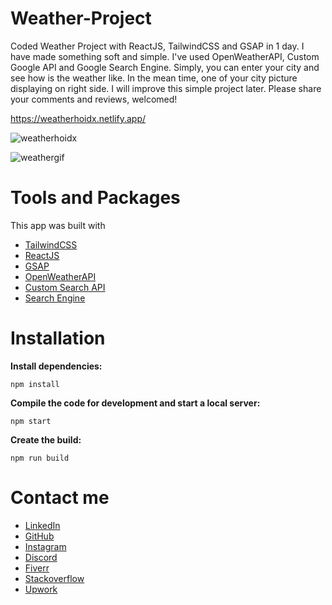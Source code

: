 # Weather-Project
Coded Weather Project with ReactJS, TailwindCSS and GSAP in 1 day. I have made something soft and simple. I've used OpenWeatherAPI, Custom Google API and Google Search Engine.
Simply, you can enter your city and see how is the weather like. In the mean time, one of your city picture displaying on right side.  I will improve this simple project later.
Please share your comments and reviews,  welcomed!

https://weatherhoidx.netlify.app/

![weatherhoidx](https://user-images.githubusercontent.com/99079485/167237534-f16a3ed3-f1ec-4fca-bbd3-d4e305d20f62.png)

![weathergif](https://user-images.githubusercontent.com/99079485/167238476-d5cc5941-4fcf-4d6f-9838-1d84fd99c9c1.gif)



# Tools and Packages 

This app was built with 
* [TailwindCSS](https://tailwindcss.com/) 
* [ReactJS](https://reactjs.org/)
* [GSAP](https://greensock.com/gsap/) 
* [OpenWeatherAPI](https://openweathermap.org/)
* [Custom Search API](https://developers.google.com/custom-search/v1/overview)
* [Search Engine](https://programmablesearchengine.google.com/cse/all)

# Installation

**Install dependencies:**
```
npm install
```
**Compile the code for development and start a local server:**
```
npm start
```
**Create the build:**
```
npm run build                        
```                        
# Contact me

* [LinkedIn](https://www.linkedin.com/in/davuthan-i%C5%9F%C3%A7i-5b2ba3233/)
* [GitHub](https://github.com/HoidxDev)
* [Instagram](https://www.instagram.com/davutt8/)
* [Discord](https://discordapp.com/users/302694721497858058)
* [Fiverr](https://www.fiverr.com/hoidxdev)
* [Stackoverflow](https://stackoverflow.com/users/18168274/hoidx)
* [Upwork](https://www.upwork.com/freelancers/~014b5e51947bd7a966)
